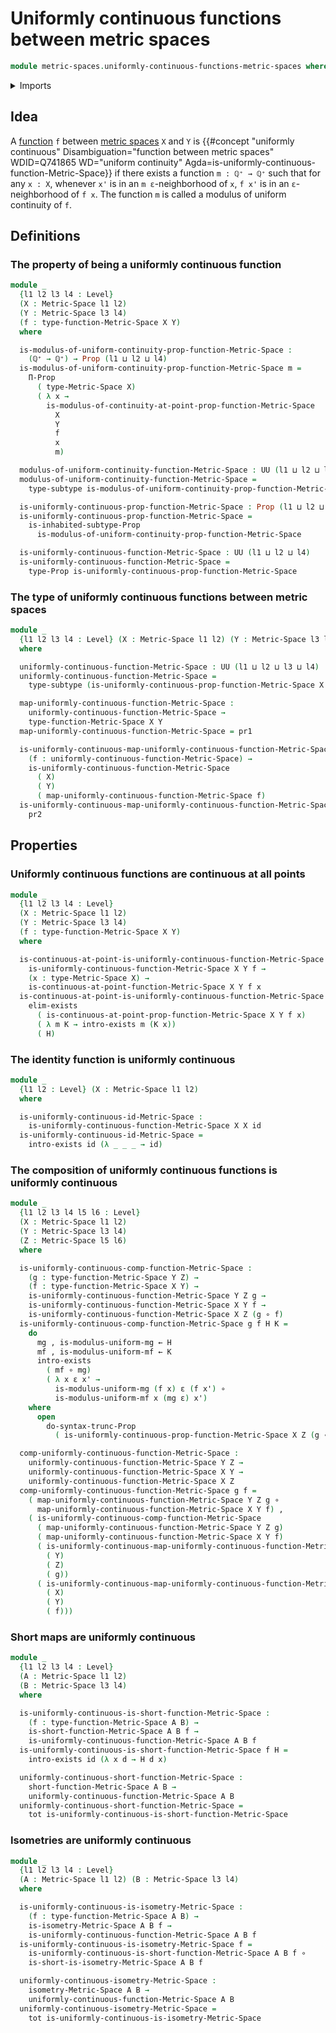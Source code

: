 # Uniformly continuous functions between metric spaces

```agda
module metric-spaces.uniformly-continuous-functions-metric-spaces where
```

<details><summary>Imports</summary>

```agda
open import elementary-number-theory.positive-rational-numbers

open import foundation.dependent-pair-types
open import foundation.existential-quantification
open import foundation.function-types
open import foundation.functoriality-dependent-pair-types
open import foundation.inhabited-subtypes
open import foundation.propositional-truncations
open import foundation.propositions
open import foundation.subtypes
open import foundation.universe-levels

open import logic.functoriality-existential-quantification

open import metric-spaces.continuous-functions-metric-spaces
open import metric-spaces.functions-metric-spaces
open import metric-spaces.isometries-metric-spaces
open import metric-spaces.metric-spaces
open import metric-spaces.short-functions-metric-spaces
```

</details>

## Idea

A [function](metric-spaces.functions-metric-spaces.md) `f` between
[metric spaces](metric-spaces.metric-spaces.md) `X` and `Y` is
{{#concept "uniformly continuous" Disambiguation="function between metric spaces" WDID=Q741865 WD="uniform continuity" Agda=is-uniformly-continuous-function-Metric-Space}}
if there exists a function `m : ℚ⁺ → ℚ⁺` such that for any `x : X`, whenever
`x'` is in an `m ε`-neighborhood of `x`, `f x'` is in an `ε`-neighborhood of
`f x`. The function `m` is called a modulus of uniform continuity of `f`.

## Definitions

### The property of being a uniformly continuous function

```agda
module _
  {l1 l2 l3 l4 : Level}
  (X : Metric-Space l1 l2)
  (Y : Metric-Space l3 l4)
  (f : type-function-Metric-Space X Y)
  where

  is-modulus-of-uniform-continuity-prop-function-Metric-Space :
    (ℚ⁺ → ℚ⁺) → Prop (l1 ⊔ l2 ⊔ l4)
  is-modulus-of-uniform-continuity-prop-function-Metric-Space m =
    Π-Prop
      ( type-Metric-Space X)
      ( λ x →
        is-modulus-of-continuity-at-point-prop-function-Metric-Space
          X
          Y
          f
          x
          m)

  modulus-of-uniform-continuity-function-Metric-Space : UU (l1 ⊔ l2 ⊔ l4)
  modulus-of-uniform-continuity-function-Metric-Space =
    type-subtype is-modulus-of-uniform-continuity-prop-function-Metric-Space

  is-uniformly-continuous-prop-function-Metric-Space : Prop (l1 ⊔ l2 ⊔ l4)
  is-uniformly-continuous-prop-function-Metric-Space =
    is-inhabited-subtype-Prop
      is-modulus-of-uniform-continuity-prop-function-Metric-Space

  is-uniformly-continuous-function-Metric-Space : UU (l1 ⊔ l2 ⊔ l4)
  is-uniformly-continuous-function-Metric-Space =
    type-Prop is-uniformly-continuous-prop-function-Metric-Space
```

### The type of uniformly continuous functions between metric spaces

```agda
module _
  {l1 l2 l3 l4 : Level} (X : Metric-Space l1 l2) (Y : Metric-Space l3 l4)
  where

  uniformly-continuous-function-Metric-Space : UU (l1 ⊔ l2 ⊔ l3 ⊔ l4)
  uniformly-continuous-function-Metric-Space =
    type-subtype (is-uniformly-continuous-prop-function-Metric-Space X Y)

  map-uniformly-continuous-function-Metric-Space :
    uniformly-continuous-function-Metric-Space →
    type-function-Metric-Space X Y
  map-uniformly-continuous-function-Metric-Space = pr1

  is-uniformly-continuous-map-uniformly-continuous-function-Metric-Space :
    (f : uniformly-continuous-function-Metric-Space) →
    is-uniformly-continuous-function-Metric-Space
      ( X)
      ( Y)
      ( map-uniformly-continuous-function-Metric-Space f)
  is-uniformly-continuous-map-uniformly-continuous-function-Metric-Space =
    pr2
```

## Properties

### Uniformly continuous functions are continuous at all points

```agda
module _
  {l1 l2 l3 l4 : Level}
  (X : Metric-Space l1 l2)
  (Y : Metric-Space l3 l4)
  (f : type-function-Metric-Space X Y)
  where

  is-continuous-at-point-is-uniformly-continuous-function-Metric-Space :
    is-uniformly-continuous-function-Metric-Space X Y f →
    (x : type-Metric-Space X) →
    is-continuous-at-point-function-Metric-Space X Y f x
  is-continuous-at-point-is-uniformly-continuous-function-Metric-Space H x =
    elim-exists
      ( is-continuous-at-point-prop-function-Metric-Space X Y f x)
      ( λ m K → intro-exists m (K x))
      ( H)
```

### The identity function is uniformly continuous

```agda
module _
  {l1 l2 : Level} (X : Metric-Space l1 l2)
  where

  is-uniformly-continuous-id-Metric-Space :
    is-uniformly-continuous-function-Metric-Space X X id
  is-uniformly-continuous-id-Metric-Space =
    intro-exists id (λ _ _ _ → id)
```

### The composition of uniformly continuous functions is uniformly continuous

```agda
module _
  {l1 l2 l3 l4 l5 l6 : Level}
  (X : Metric-Space l1 l2)
  (Y : Metric-Space l3 l4)
  (Z : Metric-Space l5 l6)
  where

  is-uniformly-continuous-comp-function-Metric-Space :
    (g : type-function-Metric-Space Y Z) →
    (f : type-function-Metric-Space X Y) →
    is-uniformly-continuous-function-Metric-Space Y Z g →
    is-uniformly-continuous-function-Metric-Space X Y f →
    is-uniformly-continuous-function-Metric-Space X Z (g ∘ f)
  is-uniformly-continuous-comp-function-Metric-Space g f H K =
    do
      mg , is-modulus-uniform-mg ← H
      mf , is-modulus-uniform-mf ← K
      intro-exists
        ( mf ∘ mg)
        ( λ x ε x' →
          is-modulus-uniform-mg (f x) ε (f x') ∘
          is-modulus-uniform-mf x (mg ε) x')
    where
      open
        do-syntax-trunc-Prop
          ( is-uniformly-continuous-prop-function-Metric-Space X Z (g ∘ f))

  comp-uniformly-continuous-function-Metric-Space :
    uniformly-continuous-function-Metric-Space Y Z →
    uniformly-continuous-function-Metric-Space X Y →
    uniformly-continuous-function-Metric-Space X Z
  comp-uniformly-continuous-function-Metric-Space g f =
    ( map-uniformly-continuous-function-Metric-Space Y Z g ∘
      map-uniformly-continuous-function-Metric-Space X Y f) ,
    ( is-uniformly-continuous-comp-function-Metric-Space
      ( map-uniformly-continuous-function-Metric-Space Y Z g)
      ( map-uniformly-continuous-function-Metric-Space X Y f)
      ( is-uniformly-continuous-map-uniformly-continuous-function-Metric-Space
        ( Y)
        ( Z)
        ( g))
      ( is-uniformly-continuous-map-uniformly-continuous-function-Metric-Space
        ( X)
        ( Y)
        ( f)))
```

### Short maps are uniformly continuous

```agda
module _
  {l1 l2 l3 l4 : Level}
  (A : Metric-Space l1 l2)
  (B : Metric-Space l3 l4)
  where

  is-uniformly-continuous-is-short-function-Metric-Space :
    (f : type-function-Metric-Space A B) →
    is-short-function-Metric-Space A B f →
    is-uniformly-continuous-function-Metric-Space A B f
  is-uniformly-continuous-is-short-function-Metric-Space f H =
    intro-exists id (λ x d → H d x)

  uniformly-continuous-short-function-Metric-Space :
    short-function-Metric-Space A B →
    uniformly-continuous-function-Metric-Space A B
  uniformly-continuous-short-function-Metric-Space =
    tot is-uniformly-continuous-is-short-function-Metric-Space
```

### Isometries are uniformly continuous

```agda
module _
  {l1 l2 l3 l4 : Level}
  (A : Metric-Space l1 l2) (B : Metric-Space l3 l4)
  where

  is-uniformly-continuous-is-isometry-Metric-Space :
    (f : type-function-Metric-Space A B) →
    is-isometry-Metric-Space A B f →
    is-uniformly-continuous-function-Metric-Space A B f
  is-uniformly-continuous-is-isometry-Metric-Space f =
    is-uniformly-continuous-is-short-function-Metric-Space A B f ∘
    is-short-is-isometry-Metric-Space A B f

  uniformly-continuous-isometry-Metric-Space :
    isometry-Metric-Space A B →
    uniformly-continuous-function-Metric-Space A B
  uniformly-continuous-isometry-Metric-Space =
    tot is-uniformly-continuous-is-isometry-Metric-Space
```
